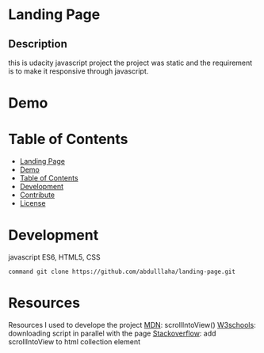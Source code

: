 # Landing Page

## Description

this is udacity javascript project
the project was static and the requirement is to make it responsive
through javascript.
# Demo

# Table of Contents
- [Landing Page](#landing-page)
- [Demo](#demo)
- [Table of Contents](#table-of-contents)
- [Development](#development)
- [Contribute](#contribute)
- [License](#license)

# Development
javascript ES6, HTML5, CSS 

```shell
command git clone https://github.com/abdulllaha/landing-page.git
```


# Resources
Resources I used to develope the project
[MDN](https://developer.mozilla.org/en-US/docs/Web/API/Element/scrollIntoView): scrollIntoView()
[W3schools](https://www.w3schools.com/tags/att_script_defer.asp): downloading script in parallel with the page
[Stackoverflow](https://stackoverflow.com/questions/10693845/what-do-queryselectorall-and-getelementsby-methods-return): add scrollIntoView to html collection element

